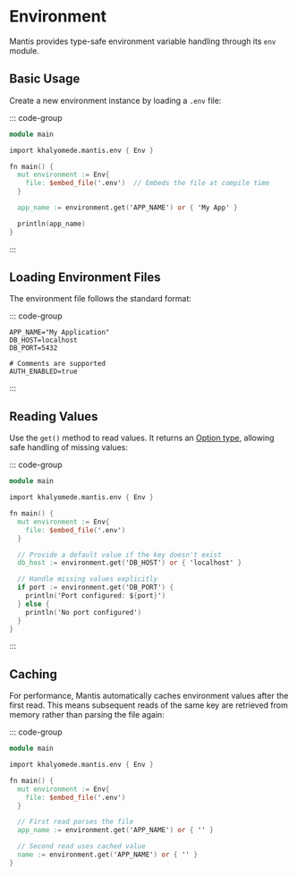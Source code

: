 # Environment

Mantis provides type-safe environment variable handling through its `env` module.

## Basic Usage

Create a new environment instance by loading a `.env` file:

::: code-group

```v [main.v]
module main

import khalyomede.mantis.env { Env }

fn main() {
  mut environment := Env{
    file: $embed_file('.env')  // Embeds the file at compile time
  }

  app_name := environment.get('APP_NAME') or { 'My App' }

  println(app_name)
}
```

:::

## Loading Environment Files

The environment file follows the standard format:

::: code-group

```dotenv [.env]
APP_NAME="My Application"
DB_HOST=localhost
DB_PORT=5432

# Comments are supported
AUTH_ENABLED=true
```

:::

## Reading Values

Use the `get()` method to read values. It returns an [Option type](https://docs.vlang.io/type-declarations.html#optionresult-types-and-error-handling), allowing safe handling of missing values:

::: code-group

```v [main.v]
module main

import khalyomede.mantis.env { Env }

fn main() {
  mut environment := Env{
    file: $embed_file('.env')
  }

  // Provide a default value if the key doesn't exist
  db_host := environment.get('DB_HOST') or { 'localhost' }

  // Handle missing values explicitly
  if port := environment.get('DB_PORT') {
    println('Port configured: ${port}')
  } else {
    println('No port configured')
  }
}
```

:::

## Caching

For performance, Mantis automatically caches environment values after the first read. This means subsequent reads of the same key are retrieved from memory rather than parsing the file again:

::: code-group

```v [main.v]
module main

import khalyomede.mantis.env { Env }

fn main() {
  mut environment := Env{
    file: $embed_file('.env')
  }

  // First read parses the file
  app_name := environment.get('APP_NAME') or { '' }

  // Second read uses cached value
  name := environment.get('APP_NAME') or { '' }
}
```
